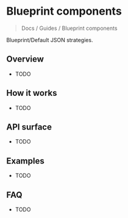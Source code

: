 # Blueprint components

> Docs / Guides / Blueprint components

Blueprint/Default JSON strategies.

## Overview

- TODO

## How it works

- TODO

## API surface

- TODO

## Examples

- TODO

## FAQ

- TODO
